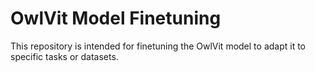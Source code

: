 # OwlVit Model Finetuning

This repository is intended for finetuning the OwlVit model to adapt it to specific tasks or datasets.